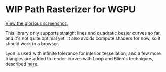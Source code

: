 # WIP Path Rasterizer for WGPU

[View the glorious screenshot.](https://raw.githubusercontent.com/IcyDefiance/path-rasterizer/main/assets/screenshot.png)

This library only supports straight lines and quadratic bezier curves so far, and it's not quite optimal yet. It also avoids compute shaders for now, so it should work in a browser.

Lyon is used with infinite tolerance for interior tessellation, and a few more triangles are added to render curves with Loop and Blinn's techniques, described [here](https://developer.nvidia.com/gpugems/gpugems3/part-iv-image-effects/chapter-25-rendering-vector-art-gpu).
